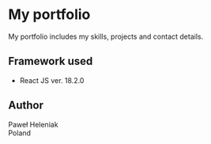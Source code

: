# My portfolio  
My portfolio includes my skills, projects and contact details.

## Framework used
* React JS ver. 18.2.0

## Author
Paweł Heleniak  
Poland
